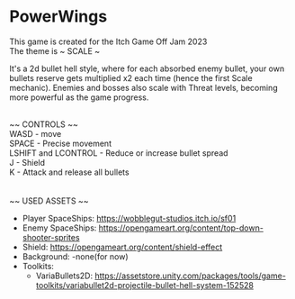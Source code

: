 # PowerWings
This game is created for the Itch Game Off Jam 2023<br>
The theme is ~ SCALE ~<br>

It's a 2d bullet hell style, where for each absorbed enemy bullet, your own bullets reserve gets multiplied x2 each time (hence the first Scale mechanic).
Enemies and bosses also scale with Threat levels, becoming more powerful as the game progress.<br><br>

~~ CONTROLS ~~<br>
WASD - move<br>
SPACE - Precise movement<br>
LSHIFT and LCONTROL - Reduce or increase bullet spread<br>
J - Shield<br>
K - Attack and release all bullets
<br><br><br>
~~ USED ASSETS ~~
- Player SpaceShips: https://wobblegut-studios.itch.io/sf01
- Enemy SpaceShips: https://opengameart.org/content/top-down-shooter-sprites
- Shield: https://opengameart.org/content/shield-effect
- Background: -none(for now)
- Toolkits:
  - VariaBullets2D: https://assetstore.unity.com/packages/tools/game-toolkits/variabullet2d-projectile-bullet-hell-system-152528
